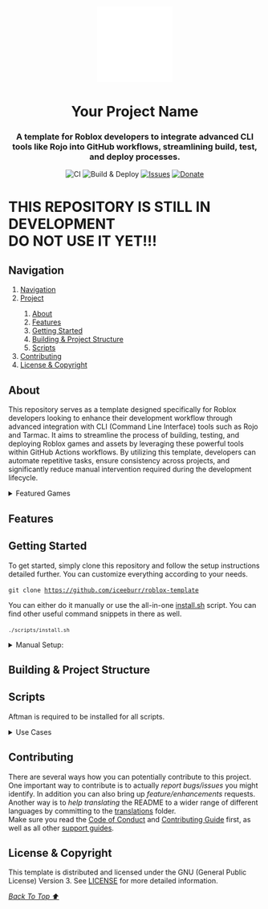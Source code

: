<div align='center'>
    <img src="./gh-assets/project_logo.svg" alt="Project Logo" width="150" height="150">
    <h1 id="Project">Your Project Name</h1>
    <h3>A template for Roblox developers to integrate advanced CLI tools like Rojo into GitHub workflows, streamlining build, test, and deploy processes.</h3>
    <img src="https://github.com/iceeburr/roblox-video-codec/actions/workflows/ci.yaml/badge.svg" alt="CI">
    <img src="https://github.com/iceeburr/roblox-video-codec/actions/workflows/release.yaml/badge.svg" alt="Build & Deploy">
    <a href=""><img src="https://img.shields.io/github/issues/iceeburr/roblox-template.svg" alt="Issues"></a>
    <a href="https://www.paypal.me/iceeburr"><img src="https://img.shields.io/badge/donate-PayPal-green.svg" alt="Donate"></a>
</div>

<h1>THIS REPOSITORY IS STILL IN DEVELOPMENT<br>DO NOT USE IT YET!!!</h1>
<h2 id="Navigation">Navigation</h2>

<nav>
    <ol>
        <li><a href="#Navigation">Navigation</a></li>
        <li><a href="#Project">Project</a></li>
        <ol>
            <li><a href="#About">About</a></li>
            <li><a href="#Features">Features</a></li>
            <li><a href="#Getting Started">Getting Started</a></li>
            <li><a href="#Building & Project Structure">Building & Project Structure</a></li>
            <li><a href="#Scripts">Scripts</a></li>
        </ol>
        <li><a href="#Contributing">Contributing</a></li>
        <li><a href="#License & Copyright">License & Copyright</a></li>
    </ol>
</nav>

<h2 id="About">About</h2>

<p>
This repository serves as a template designed specifically for Roblox developers looking to enhance their development workflow through advanced integration with CLI (Command Line Interface) tools such as Rojo and Tarmac. It aims to streamline the process of building, testing, and deploying Roblox games and assets by leveraging these powerful tools within GitHub Actions workflows. By utilizing this template, developers can automate repetitive tasks, ensure consistency across projects, and significantly reduce manual intervention required during the development lifecycle.
</p>

<details>
    <summary>Featured Games</summary>
    <a href="https://www.roblox.com/games/4618049391/V3-9-3-Patch-T-ang-County-Hebei"><h3>Tang County by Hebei Studios</h3>
    <img src="https://tr.rbxcdn.com/a248ac5d3c509cb27cc4a44c7e978bbe/768/432/Image/Webp" alt="Tang County"></a>
    <br>
    <i>Want your game in this list? Contact me on Discord @iceeburr</i>
</details>

<h2 id="Features">Features</h2>

<p></p>

<h2 id="Getting Started">Getting Started</h2>

<p>
To get started, simply clone this repository and follow the setup instructions detailed further. You can customize everything according to your needs.
</p>

<code>git clone https://github.com/iceeburr/roblox-template</code>

<p>
You can either do it manually or use the all-in-one <a href="scripts/install.sh">install.sh</a> script. You can find other useful command snippets in there as well.
</p>

<code>`./scripts/install.sh`</code>

<details>
    <summary>Manual Setup:</summary>
    <br>
    <p>
    First, please head over to the <a href="https://github.com/LPGhatguy/aftman/releases/latest">aftman releases page</a> and download the latest version. Open your terminal and <code>cd</code> into the directory. Finally run <code>./aftman self-install</code>.</br>
    Now you can run <code>aftman install</code>, followed by <code>wally install</code>.
    </br>
    That's it! Read how to build the place file further. (or use the <a href="scripts/build.sh">build.sh</a> script)
    </p>
</details>

<h2 id="Building & Project Structure">Building & Project Structure</h2>

<p></p>

<h2 id="Scripts">Scripts</h2>

<p>Aftman is required to be installed for all scripts.</p>

<details>
    <summary>Use Cases</summary>
    <br>
    <p>
    Actions:
    <ul>
        <li>Sourcemap - will generate a sourcemap.json of the project.</li>
        <li>Packages - will install wally packages & update custom ones with git submodules.</li>
        <li>Types - will fix broken wally types</li>
        <li>Builds - will build the place file.</li>
        <li>Serves - will automatically start serving the place file.</li>
        <li>Starts - will automatically open the place file in studio.</li>
        <li>CQ - Runs code quality checks.</li>
        <li>❌ - Script does not execute the action.</li>
        <li>✅ - Script will execute the action.</li>
    </ul>
    <p>
    <br>
    <table>
        <tr align="center">
            <th>Name</th>
            <th>Sourcemap</th>
            <th>Packages</th>
            <th>Types</th>
            <th>Builds</th>
            <th>Serves</th>
            <th>Starts</th>
            <th>CQ</th>
        </tr>
        <tr align="center">
            <td>install.sh</td>
            <td>✅</td>
            <td>✅</td>
            <td>✅</td>
            <td>✅</td>
            <td>❌</td>
            <td>❌</td>
            <td>❌</td>
        </tr>
        <tr align="center">
            <td>build.sh</td>
            <td>❌</td>
            <td>❌</td>
            <td>❌</td>
            <td>✅</td>
            <td>❌</td>
            <td>❌</td>
            <td>❌</td>
        </tr>
        <tr align="center">
            <td>serve.sh</td>
            <td>❌</td>
            <td>❌</td>
            <td>❌</td>
            <td>✅</td>
            <td>✅</td>
            <td>❌</td>
            <td>❌</td>
        </tr>
        <tr align="center">
            <td>start.sh</td>
            <td>❌</td>
            <td>❌</td>
            <td>❌</td>
            <td>✅</td>
            <td>✅</td>
            <td>✅</td>
            <td>❌</td>
        </tr>
        <tr align="center">
            <td>types.sh</td>
            <td>✅</td>
            <td>❌</td>
            <td>✅</td>
            <td>❌</td>
            <td>❌</td>
            <td>❌</td>
            <td>❌</td>
        </tr>
        <tr align="center">
            <td>packages.sh</td>
            <td>✅</td>
            <td>✅</td>
            <td>✅</td>
            <td>❌</td>
            <td>❌</td>
            <td>❌</td>
            <td>❌</td>
        </tr>
        <tr align="center">
            <td>cq.sh</td>
            <td>✅</td>
            <td>❌</td>
            <td>❌</td>
            <td>❌</td>
            <td>❌</td>
            <td>❌</td>
            <td>✅</td>
        </tr>
    </table>
</details>

<h2 id="Contributing">Contributing</h2>

<p>
There are several ways how you can potentially contribute to this project. One important way to contribute is to actually <i>report bugs/issues</i> you might identify. In addition you can also bring up <i>feature/enhancements</i> requests. Another way is to <i>help translating</i> the README to a wider range of different languages by committing to the <a href="translations">translations</a> folder.
<br>
Make sure you read the <a href=".github/CODE_OF_CONDUCT.md">Code of Conduct</a> and <a href=".github/CONTRIBUTING.md">Contributing Guide</a> first, as well as all other <a href=".github">support guides</a>.
</p>

<h2 id="License & Copyright">License & Copyright</h2>

<p>
This template is distributed and licensed under the GNU (General Public License) Version 3. See <a href="LICENSE">LICENSE</a> for more detailed information.
</p>

<a href="#Project"><i><u>Back To Top ⬆️</u></i></a>
